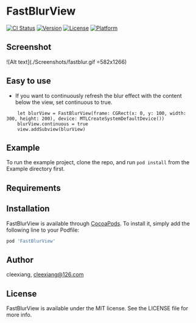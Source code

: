 # FastBlurView

[![CI Status](https://img.shields.io/travis/cleexiang/FastBlurView.svg?style=flat)](https://travis-ci.org/cleexiang/FastBlurView)
[![Version](https://img.shields.io/cocoapods/v/FastBlurView.svg?style=flat)](https://cocoapods.org/pods/FastBlurView)
[![License](https://img.shields.io/cocoapods/l/FastBlurView.svg?style=flat)](https://cocoapods.org/pods/FastBlurView)
[![Platform](https://img.shields.io/cocoapods/p/FastBlurView.svg?style=flat)](https://cocoapods.org/pods/FastBlurView)

## Screenshot
![Alt text](./Screenshots/fastblur.gif =582x1266)


## Easy to use
* If you want to continuously refresh the blur effect with the content below the view, set continuous to true.
```
    let blurView = FastBlurView(frame: CGRect(x: 0, y: 100, width: 300, height: 200), device: MTLCreateSystemDefaultDevice())
    blurView.continuous = true
    view.addSubview(blurView)
```

## Example

To run the example project, clone the repo, and run `pod install` from the Example directory first.

## Requirements

## Installation

FastBlurView is available through [CocoaPods](https://cocoapods.org). To install
it, simply add the following line to your Podfile:

```ruby
pod 'FastBlurView'
```

## Author

cleexiang, cleexiang@126.com

## License

FastBlurView is available under the MIT license. See the LICENSE file for more info.
